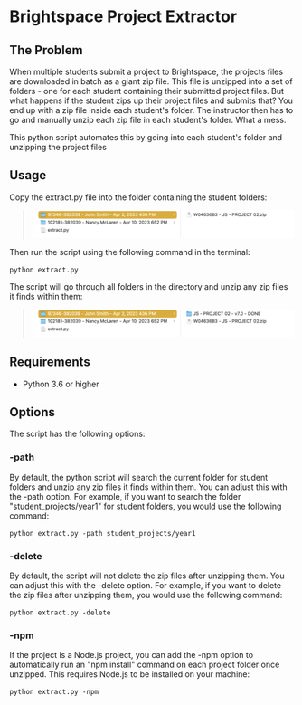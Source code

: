 # Brightspace Project Extractor

## The Problem
When multiple students submit a project to Brightspace, the projects files are downloaded in batch as a giant zip file. This file is unzipped into a set of folders - one for each student containing their submitted project files. But what happens if the student zips up their project files and submits that? You end up with a zip file inside each student's folder. The instructor then has to go and manually unzip each zip file in each student's folder. What a mess.

This python script automates this by going into each student's folder and unzipping the project files

## Usage
Copy the extract.py file into the folder containing the student folders:

> ![student folders](images/before.png)

Then run the script using the following command in the terminal:

```
python extract.py
``` 

The script will go through all folders in the directory and unzip any zip files it finds within them:

> ![unzipped project folders](images/after.png)

## Requirements
- Python 3.6 or higher

## Options
The script has the following options:

### -path
By default, the python script will search the current folder for student folders and unzip any zip files it finds within them. You can adjust this with the -path option. For example, if you want to search the folder "student_projects/year1" for student folders, you would use the following command:
``` 
python extract.py -path student_projects/year1
``` 

### -delete
By default, the script will not delete the zip files after unzipping them. You can adjust this with the -delete option. For example, if you want to delete the zip files after unzipping them, you would use the following command:
```
python extract.py -delete
```

### -npm  
If the project is a Node.js project, you can add the -npm option to automatically run an "npm install" command on each project folder once unzipped. This requires Node.js to be installed on your machine:
```
python extract.py -npm
```